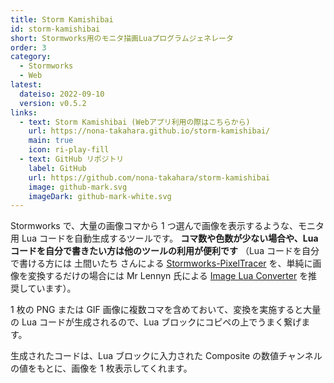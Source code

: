 ```yaml
---
title: Storm Kamishibai
id: storm-kamishibai
short: Stormworks用のモニタ描画Luaプログラムジェネレータ
order: 3
category:
  - Stormworks
  - Web
latest:
  dateiso: 2022-09-10
  version: v0.5.2
links:
  - text: Storm Kamishibai (Webアプリ利用の際はこちらから)
    url: https://nona-takahara.github.io/storm-kamishibai/
    main: true
    icon: ri-play-fill
  - text: GitHub リポジトリ
    label: GitHub
    url: https://github.com/nona-takahara/storm-kamishibai
    image: github-mark.svg
    imageDark: github-mark-white.svg
---
```


Stormworks で、大量の画像コマから 1 つ選んで画像を表示するような、モニタ用 Lua コードを自動生成するツールです。
**コマ数や色数が少ない場合や、Lua コードを自分で書きたい方は他のツールの利用が便利です**
（Lua コードを自分で書ける方には 土間いたち さんによる [Stormworks-PixelTracer](https://doma-itachi.github.io/Stormworks-PixelTracer/) を、単純に画像を変換するだけの場合には Mr Lennyn 氏による [Image Lua Converter](https://mrlennyn.github.io/imagetolua/imagetolua.html) を推奨しています）。

1 枚の PNG または GIF 画像に複数コマを含めておいて、変換を実施すると大量の Lua コードが生成されるので、Lua ブロックにコピペの上でうまく繋げます。

生成されたコードは、Lua ブロックに入力された Composite の数値チャンネルの値をもとに、画像を 1 枚表示してくれます。
